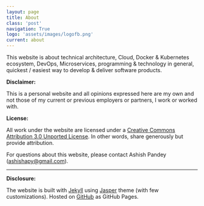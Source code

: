 ```yaml
---
layout: page
title: About
class: 'post'
navigation: True
logo: 'assets/images/logofb.png'
current: about
---
```


This website is about technical architecture, Cloud, Docker & Kubernetes ecosystem, DevOps, Microservices, programming & technology in general, quickest / easiest way to develop & deliver software products.

**Disclaimer:**

This is a personal website and all opinions expressed here are my own and not those of my current or 
previous employers or partners, I work or worked with.

**License:**

All work under the website are licensed under a [Creative Commons Attribution 3.0 Unported License](http://creativecommons.org/licenses/by/3.0/). 
In other words, share generously but provide attribution.

For questions about this website, please contact Ashish Pandey (ashishapy@gmail.com).

---

**Disclosure:**

The website is built with [Jekyll](https://jekyllrb.com/) using [Jasper](https://github.com/biomadeira/jasper) theme (with few customizations).
Hosted on [GitHub](https://github.com) as GitHub Pages.